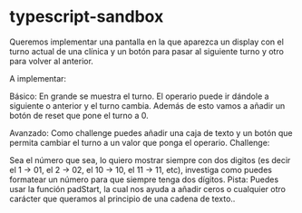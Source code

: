 # typescript-sandbox

Queremos implementar una pantalla en la que aparezca un display con el turno actual de una clínica y un botón para pasar al siguiente turno y otro para volver al anterior.

A implementar:

Básico:
En grande se muestra el turno.
El operario puede ir dándole a siguiente o anterior y el turno cambia.
Además de esto vamos a añadir un botón de reset que pone el turno a 0.

Avanzado:
Como challenge puedes añadir una caja de texto y un botón que permita cambiar el turno a un valor que ponga el operario.
Challenge:

Sea el número que sea, lo quiero mostrar siempre con dos digitos (es decir el 1 -> 01, el 2 -> 02, el 10 -> 10, el 11 -> 11, etc), investiga como puedes formatear un número para que siempre tenga dos dígitos.
Pista: Puedes usar la función padStart, la cual nos ayuda a añadir ceros o cualquier otro carácter que queramos al principio de una cadena de texto..

